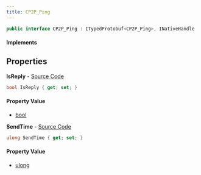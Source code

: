 ```yaml
---
title: CP2P_Ping
---
```


```csharp
public interface CP2P_Ping : ITypedProtobuf<CP2P_Ping>, INativeHandle
```

#### Implements

## Properties

**IsReply** - [Source Code](https://github.com/swiftly-solution/swiftlys2/blob/master/managed/src/SwiftlyS2.Generated/Protobufs/Interfaces/CP2P_Ping.cs#L16)

```csharp
bool IsReply { get; set; }
```

#### Property Value

- [bool](https://learn.microsoft.com/dotnet/api/system.boolean)

**SendTime** - [Source Code](https://github.com/swiftly-solution/swiftlys2/blob/master/managed/src/SwiftlyS2.Generated/Protobufs/Interfaces/CP2P_Ping.cs#L13)

```csharp
ulong SendTime { get; set; }
```

#### Property Value

- [ulong](https://learn.microsoft.com/dotnet/api/system.uint64)

